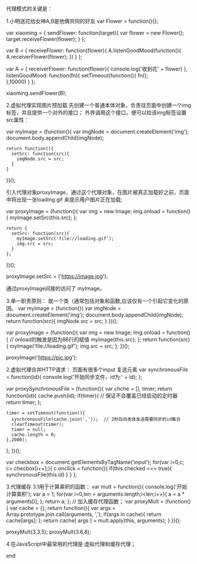 代理模式的关键是：

1.小明送花给女神A,B是他俩共同的好友
var Flower = function(){};

var xiaoming = {
  sendFlower: function(target){
    var flower = new Flower();
    target.receiveFlower(flower);
  }
};

var B = {
  receiveFlower: function(flower){
    A.listenGoodMood(function(){
        A.receiverFlower(flower);
    })
  }
};

var A = {
  receiverFlower: function(flower){
    console.log('收到花' + flower)
  },
  listenGoodMood: function(fn){
    setTimeout(function(){
      fn();  
    },10000)
  }
};

xiaoming.sendFlower(B);

2.虚拟代理实现图片预加载
先创建一个普通本体对象，负责往页面中创建一个img标签，并且提供一个对外的接口；
外界调用这个接口，便可以给该img标签设置src属性：

var myImage = (function(){
    var imgNode = document.createElement('img');
    document.body.appendChild(imgNode);

    return function(){
      setSrc: function(src){
        imgNode.src = src;
      }
    }
})();

引入代理对象proxyImage，通过这个代理对象，在图片被真正加载好之前，页面中将出现一张loading.gif
来提示用户图片正在加载;

var proxyImage = (function(){
    var img = new Image;
    img.onload = function(){
      myImage.setSrc(this.src);
    };

    return {
      setSrc: function(src){
        myImage.setSrc('file://loading.gif');
        img.src = src;
      }
    };
})();

proxyImage.setSrc = ('https://image.jpg');

通过proxyImage间接的访问了 myImage。

3.单一职责原则： 就一个类（通常包括对象和函数,应该仅有一个引起它变化的原因。
var myImage = (function(){
  var imgNode = document.createElement('img');
  document.body.appendChild(imgNode);
  return function(src){
    imgNode.src = src;
  }
})();

var proxyImage = (function(){
   var img = new Image;
   img.onload = function(){  //  onload的触发是因为86行的赋值
     myImage(this.src);
   };
   return function(src){
     myImage('file://loading.gif');
     img.src = src;
   };
})();

proxyImage('https://pic.jpg');

2.虚拟代理合并HTTP请求：
页面有很多个input 复选元素
var synchronousFile = function(id){
  console.log('开始同步文件，id为:' + id);
};

var proxySynchronousFile = (function(){
  var chche = [],
      timer;
  return function(id){
    cache.push(id);
    if(timer){  // 保证不会覆盖已经启动的定时器
      return timer;
    };

    timer = setTimeout(function(){
      synchronousFile(cache.join(','));  // 2秒后向本体发送需要同步的id集合  
      clearTimeout(timer);
      timer = null;
      cache.length = 0;
    },2000);
  };
})();

var checkbox = document.getElementsByTagName('input');
for(var i=0,c; c= checbox[i++];){
  c.onclick = function(){
    if(this.checked ===  true){
      synchronousFile(this.id)
    }
  }
};

3.代理缓存
3.1用于计算乘积的函数：
var mult = function(){
  console.log('开始计算乘积');
  var a = 1;
  for(var i=0,len = arguments.length;i<len;i++){
    a = a * arguments[i];
  };
  return a;
};
// 加入缓存代理函数；
var proxyMult = (function(){
  var cache = {};
  return function(){
    var args = Array.prototype.join.call(arguments, ',');
    if(args in cache){
      return cache[args];
    };
    return cache[ args ] = mult.apply(this, arguments);
  }
})();

proxyMult(3,3,5);
proxyMult(3.6,8);

4.在JavaScript中最常用的代理是 虚拟代理和缓存代理；

















end

